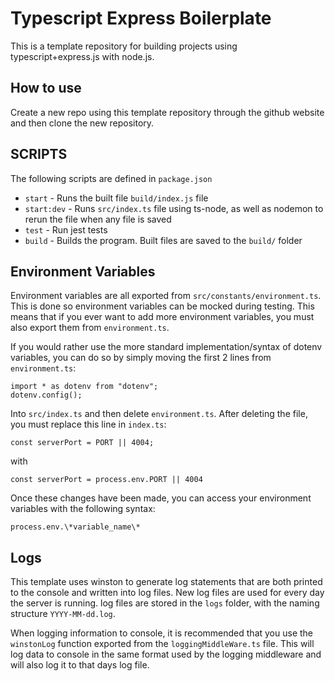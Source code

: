 # Typescript Express Boilerplate

This is a template repository for building projects using typescript+express.js with node.js.

## How to use

Create a new repo using this template repository through the github website and then clone the new repository.

## SCRIPTS

The following scripts are defined in `package.json`

- `start` - Runs the built file `build/index.js` file
- `start:dev` - Runs `src/index.ts` file using ts-node, as well as nodemon to rerun the file when any file is saved
- `test` - Run jest tests
- `build` - Builds the program. Built files are saved to the `build/` folder

## Environment Variables

Environment variables are all exported from `src/constants/environment.ts`. This is done so environment variables can be mocked during testing. This means that if you ever want to add more environment variables, you must also export them from `environment.ts`.

If you would rather use the more standard implementation/syntax of dotenv variables, you can do so by simply moving the first 2 lines from `environment.ts`:

```
import * as dotenv from "dotenv";
dotenv.config();
```

Into `src/index.ts` and then delete `environment.ts`. After deleting the file, you must replace this line in `index.ts`:

```
const serverPort = PORT || 4004;
```

with

```
const serverPort = process.env.PORT || 4004
```

Once these changes have been made, you can access your environment variables with the following syntax:

```
process.env.\*variable_name\*
```

## Logs

This template uses winston to generate log statements that are both printed to the console and written into log files. New log files are used for every day the server is running. log files are stored in the `logs` folder, with the naming structure `YYYY-MM-dd.log`.

When logging information to console, it is recommended that you use the `winstonLog` function exported from the `loggingMiddleWare.ts` file. This will log data to console in the same format used by the logging middleware and will also log it to that days log file.
